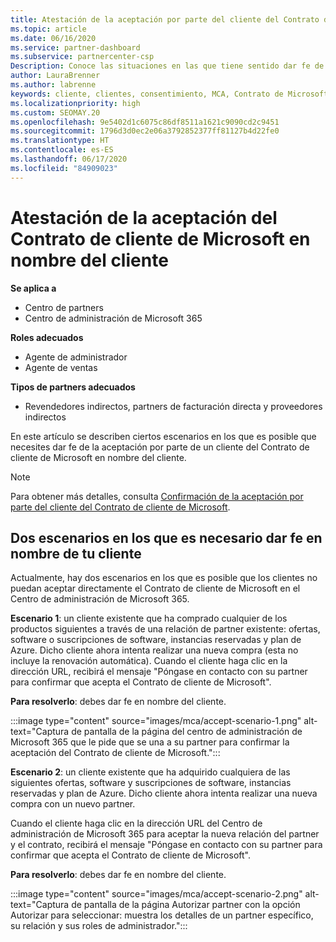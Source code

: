 ```yaml
---
title: Atestación de la aceptación por parte del cliente del Contrato de cliente de Microsoft
ms.topic: article
ms.date: 06/16/2020
ms.service: partner-dashboard
ms.subservice: partnercenter-csp
Description: Conoce las situaciones en las que tiene sentido dar fe de la aceptación del Contrato de cliente de Microsoft en nombre del cliente.
author: LauraBrenner
ms.author: labrenne
keywords: cliente, clientes, consentimiento, MCA, Contrato de Microsoft Cloud, Contrato de cliente de Microsoft, plantillas de contrato de cliente, atestación de la aceptación
ms.localizationpriority: high
ms.custom: SEOMAY.20
ms.openlocfilehash: 9e5402d1c6075c86df8511a1621c9090cd2c9451
ms.sourcegitcommit: 1796d3d0ec2e06a3792852377ff81127b4d22fe0
ms.translationtype: HT
ms.contentlocale: es-ES
ms.lasthandoff: 06/17/2020
ms.locfileid: "84909023"
---
```

# <a name="attest-acceptance-of-the-microsoft-customer-agreement-on-behalf-of-your-customer"></a>Atestación de la aceptación del Contrato de cliente de Microsoft en nombre del cliente

**Se aplica a**

- Centro de partners
- Centro de administración de Microsoft 365

**Roles adecuados**

- Agente de administrador
- Agente de ventas

**Tipos de partners adecuados**

- Revendedores indirectos, partners de facturación directa y proveedores indirectos

En este artículo se describen ciertos escenarios en los que es posible que necesites dar fe de la aceptación por parte de un cliente del Contrato de cliente de Microsoft en nombre del cliente.

>[!NOTE]
>Para obtener más detalles, consulta [Confirmación de la aceptación por parte del cliente del Contrato de cliente de Microsoft](confirm-customer-agreement.md).

## <a name="two-scenarios-where-you-need-to-attest-on-behalf-of-your-customer"></a>Dos escenarios en los que es necesario dar fe en nombre de tu cliente

Actualmente, hay dos escenarios en los que es posible que los clientes no puedan aceptar directamente el Contrato de cliente de Microsoft en el Centro de administración de Microsoft 365.

**Escenario 1**: un cliente existente que ha comprado cualquier de los productos siguientes a través de una relación de partner existente: ofertas, software o suscripciones de software, instancias reservadas y plan de Azure. Dicho cliente ahora intenta realizar una nueva compra (esta no incluye la renovación automática). Cuando el cliente haga clic en la dirección URL, recibirá el mensaje "Póngase en contacto con su partner para confirmar que acepta el Contrato de cliente de Microsoft".  

**Para resolverlo**: debes dar fe en nombre del cliente.

:::image type="content" source="images/mca/accept-scenario-1.png" alt-text="Captura de pantalla de la página del centro de administración de Microsoft 365 que le pide que se una a su partner para confirmar la aceptación del Contrato de cliente de Microsoft.":::

**Escenario 2**: un cliente existente que ha adquirido cualquiera de las siguientes ofertas, software y suscripciones de software, instancias reservadas y plan de Azure. Dicho cliente ahora intenta realizar una nueva compra con un nuevo partner.

Cuando el cliente haga clic en la dirección URL del Centro de administración de Microsoft 365 para aceptar la nueva relación del partner y el contrato, recibirá el mensaje "Póngase en contacto con su partner para confirmar que acepta el Contrato de cliente de Microsoft".  

**Para resolverlo**: debes dar fe en nombre del cliente.  

:::image type="content" source="images/mca/accept-scenario-2.png" alt-text="Captura de pantalla de la página Autorizar partner con la opción Autorizar para seleccionar: muestra los detalles de un partner específico, su relación y sus roles de administrador.":::